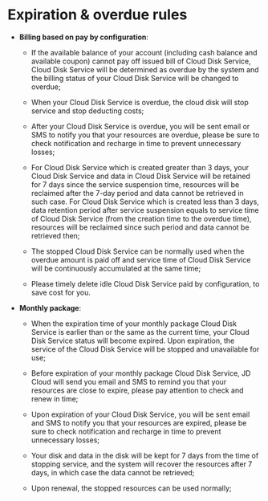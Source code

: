 # Expiration & overdue rules




- **Billing based on pay by configuration**:

	

	- If the available balance of your account (including cash balance and available coupon) cannot pay off issued bill of Cloud Disk Service, Cloud Disk Service will be determined as overdue by the system and the billing status of your Cloud Disk Service will be changed to overdue;

	- When your Cloud Disk Service is overdue, the cloud disk will stop service and stop deducting costs;

	- After your Cloud Disk Service is overdue, you will be sent email or SMS to notify you that your resources are overdue, please be sure to check notification and recharge in time to prevent unnecessary losses;

	- For Cloud Disk Service which is created greater than 3 days, your Cloud Disk Service and data in Cloud Disk Service will be retained for 7 days since the service suspension time, resources will be reclaimed after the 7-day period and data cannot be retrieved in such case. For Cloud Disk Service which is created less than 3 days, data retention period after service suspension equals to service time of Cloud Disk Service (from the creation time to the overdue time), resources will be reclaimed since such period and data cannot be retrieved then;

	- The stopped Cloud Disk Service can be normally used when the overdue amount is paid off and service time of Cloud Disk Service will be continuously accumulated at the same time;

	- Please timely delete idle Cloud Disk Service paid by configuration, to save cost for you.



- **Monthly package**:



	- When the expiration time of your monthly package Cloud Disk Service is earlier than or the same as the current time, your Cloud Disk Service status will become expired. Upon expiration, the service of the Cloud Disk Service will be stopped and unavailable for use;

	- Before expiration of your monthly package Cloud Disk Service, JD Cloud will send you email and SMS to remind you that your resources are close to expire, please pay attention to check and renew in time;

	- Upon expiration of your Cloud Disk Service, you will be sent email and SMS to notify you that your resources are expired, please be sure to check notification and recharge in time to prevent unnecessary losses;

	- Your disk and data in the disk will be kept for 7 days from the time of stopping service, and the system will recover the resources after 7 days, in which case the data cannot be retrieved;

	- Upon renewal, the stopped resources can be used normally;

